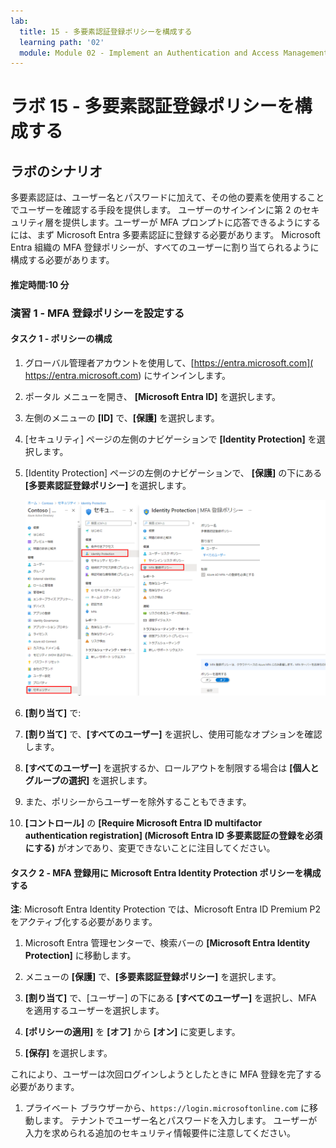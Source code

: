 ```yaml
---
lab:
  title: 15 - 多要素認証登録ポリシーを構成する
  learning path: '02'
  module: Module 02 - Implement an Authentication and Access Management Solution
---
```


# ラボ 15 - 多要素認証登録ポリシーを構成する

## ラボのシナリオ

多要素認証は、ユーザー名とパスワードに加えて、その他の要素を使用することでユーザーを確認する手段を提供します。 ユーザーのサインインに第 2 のセキュリティ層を提供します。ユーザーが MFA プロンプトに応答できるようにするには、まず Microsoft Entra 多要素認証に登録する必要があります。 Microsoft Entra 組織の MFA 登録ポリシーが、すべてのユーザーに割り当てられるように構成する必要があります。

#### 推定時間:10 分

### 演習 1 - MFA 登録ポリシーを設定する

#### タスク 1 - ポリシーの構成

1. グローバル管理者アカウントを使用して、[https://entra.microsoft.com]( https://entra.microsoft.com) にサインインします。

2. ポータル メニューを開き、 **[Microsoft Entra ID]** を選択します。

3. 左側のメニューの **[ID]** で、**[保護]** を選択します。

4. [セキュリティ] ページの左側のナビゲーションで **[Identity Protection]** を選択します。

5. [Identity Protection] ページの左側のナビゲーションで、 **[保護]** の下にある **[多要素認証登録ポリシー]** を選択します。

    ![参照パスが強調表示された [MFA 登録ポリシー] ページを表示する画面イメージ](./media/lp2-mod4-browse-to-mfa-registration-policy.png)

6. **[割り当て]** で:

7. **[割り当て]** で、**[すべてのユーザー]** を選択し、使用可能なオプションを確認します。

8. **[すべてのユーザー]** を選択するか、ロールアウトを制限する場合は **[個人と グループの選択]** を選択します。

9. また、ポリシーからユーザーを除外することもできます。

10. **[コントロール]** の **[Require Microsoft Entra ID multifactor authentication registration] (Microsoft Entra ID 多要素認証の登録を必須にする)** がオンであり、変更できないことに注目してください。


#### タスク 2 - MFA 登録用に Microsoft Entra Identity Protection ポリシーを構成する

**注**: Microsoft Entra Identity Protection では、Microsoft Entra ID Premium P2 をアクティブ化する必要があります。 

1. Microsoft Entra 管理センターで、検索バーの **[Microsoft Entra Identity Protection]** に移動します。

1. メニューの **[保護]** で、**[多要素認証登録ポリシー]** を選択します。

1. **[割り当て]** で、[ユーザー] の下にある **[すべてのユーザー]** を選択し、MFA を適用するユーザーを選択します。

1. **[ポリシーの適用]** を **[オフ]** から **[オン]** に変更します。

1. **[保存]** を選択します。

これにより、ユーザーは次回ログインしようとしたときに MFA 登録を完了する必要があります。

1. プライベート ブラウザーから、`https://login.microsoftonline.com` に移動します。 テナントでユーザー名とパスワードを入力します。  ユーザーが入力を求められる追加のセキュリティ情報要件に注意してください。
